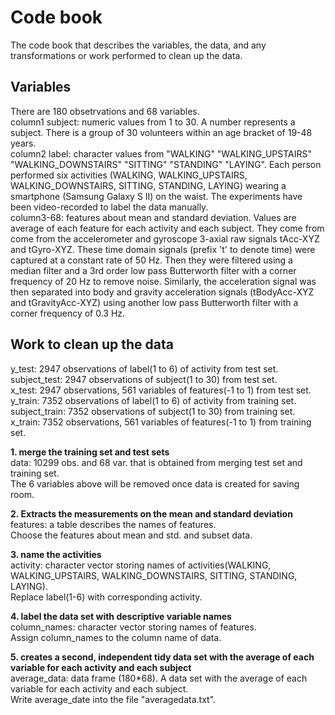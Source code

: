 # Code book
The code book that describes the variables, the data, and any transformations or work performed to clean up the data.  
## Variables
There are 180 obsetrvations and 68 variables.  
column1 subject: numeric values from 1 to 30. A number represents a subject. There is a group of 30 volunteers within an age bracket of 19-48 years.  
column2 label: character values from "WALKING" "WALKING_UPSTAIRS" "WALKING_DOWNSTAIRS" "SITTING" "STANDING" "LAYING". 
Each person performed six activities (WALKING, WALKING_UPSTAIRS, WALKING_DOWNSTAIRS, SITTING, STANDING, LAYING) wearing a smartphone (Samsung Galaxy S II) on the waist.
The experiments have been video-recorded to label the data manually.  
column3-68: features about mean and standard deviation. Values are average of each feature for each activity and each subject. They come from come from the accelerometer and gyroscope 3-axial raw signals tAcc-XYZ and tGyro-XYZ. 
These time domain signals (prefix 't' to denote time) were captured at a constant rate of 50 Hz. Then they were filtered using a median filter and a 3rd order low pass Butterworth 
filter with a corner frequency of 20 Hz to remove noise. Similarly, the acceleration signal was then separated into body and gravity acceleration signals (tBodyAcc-XYZ and tGravityAcc-XYZ)
using another low pass Butterworth filter with a corner frequency of 0.3 Hz. 

## Work to clean up the data
y_test: 2947 observations of label(1 to 6) of activity from test set.  
subject_test: 2947 observations of subject(1 to 30) from test set.  
x_test: 2947 observations, 561 variables of features(-1 to 1) from test set.  
y_train: 7352 observations of label(1 to 6) of activity from training set.  
subject_train: 7352 observations of subject(1 to 30) from training set.  
x_train: 7352 observations, 561 variables of features(-1 to 1) from training set.  
  
**1. merge the training set and test sets**  
data: 10299 obs. and 68 var. that is obtained from merging test set and training set.  
The 6 variables above will be removed once data is created for saving room.  

**2. Extracts the measurements on the mean and standard deviation**  
features: a table describes the names of features.  
Choose the features about mean and std. and subset data.  

**3. name the activities**  
activity: character vector storing names of activities(WALKING, WALKING_UPSTAIRS, WALKING_DOWNSTAIRS, SITTING, STANDING, LAYING).  
Replace label(1-6) with corresponding activity.  

**4. label the data set with descriptive variable names**  
column_names: character vector storing names of features.  
Assign column_names to the column name of data.  

**5. creates a second, independent tidy data set with the average of each variable for each activity and each subject**  
average_data: data frame (180\*68). A data set with the average of each variable for each activity and each subject.  
Write average_date into the file "averagedata.txt".
